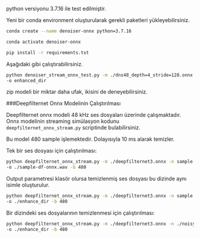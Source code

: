 python versiyonu 3.7.16 ile test edilmiştir. 

Yeni bir conda environment oluşturularak gerekli paketleri yükleyebilirsiniz.

```bash
conda create --name denoiser-onnx python=3.7.16

conda activate denoiser-onnx

pip install -r requirements.txt
```

Aşağıdaki gibi çalıştırabilirsiniz.

```bash
python denoiser_stream_onnx_test.py -m ./dns48_depth=4_stride=128.onnx -n audio-wav-16k 
-o enhanced_dir 
```

zip modeli bir miktar daha ufak, ikisini de deneyebilirsiniz.


###Deepfilternet Onnx Modelinin Çalıştırılması

Deepfilternet onnx modeli 48 kHz ses dosyaları üzerinde çalışmaktadır. 
Onnx modelinin streaming simülasyon kodunu `deepfilternet_onnx_stream.py` 
scriptinde bulabilirsiniz. 

Bu model 480 sample işlemektedir. Dolayısıyla 10 ms alarak temizler.

Tek bir ses dosyası için çalıştırılması:

```bash
python deepfilternet_onnx_stream.py -m ./deepfilternet3.onnx -n sample.wav
-o ./sample-df-onnx.wav -b 480 
```

Output parametresi klasör olursa temizlenmiş ses dosyası 
bu dizinde aynı isimle oluşturulur.
```bash
python deepfilternet_onnx_stream.py -m ./deepfilternet3.onnx -n sample.wav
-o ./enhance_dir -b 480 
```

Bir dizindeki ses dosyalarının temizlenmesi için çalıştırılması:

```bash
python deepfilternet_onnx_stream.py -m ./deepfilternet3.onnx -n ./noisy_dir
-o ./enhance_dir -b 480 
```